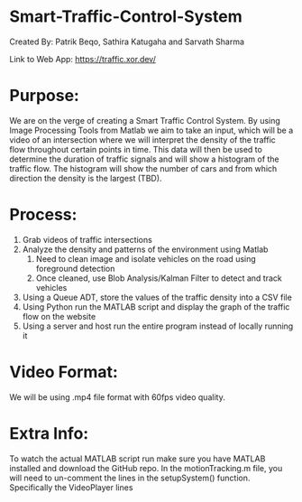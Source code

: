 # Smart-Traffic-Control-System

Created By: Patrik Beqo, Sathira Katugaha and Sarvath Sharma

Link to Web App: https://traffic.xor.dev/

# Purpose:
We are on the verge of creating a Smart Traffic Control System. By using Image Processing Tools from Matlab we aim to take an input, which will be a video of an intersection where we will interpret the density of the traffic flow throughout certain points in time. This data will then be used to determine the duration of traffic signals and will show a histogram of the traffic flow. The histogram will show the number of cars and from which direction the density is the largest (TBD). 

# Process:
1. Grab videos of traffic intersections
2. Analyze the density and patterns of the environment using Matlab
    1. Need to clean image and isolate vehicles on the road using foreground detection
    2. Once cleaned, use Blob Analysis/Kalman Filter to detect and track vehicles 
3. Using a Queue ADT, store the values of the traffic density into a CSV file
4. Using Python run the MATLAB script and display the graph of the traffic flow on the website
5. Using a server and host run the entire program instead of locally running it


# Video Format:
We will be using .mp4 file format with 60fps video quality.

# Extra Info:
To watch the actual MATLAB script run make sure you have MATLAB installed and download the GitHub repo. In the motionTracking.m file, you will need to un-comment the lines in the setupSystem() function. Specifically the VideoPlayer lines
